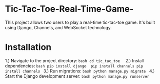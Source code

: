 # Tic-Tac-Toe-Real-Time-Game-
This project allows two users to play a real-time tic-tac-toe game. It's built using Django, Channels, and WebSocket technology.
# Installation
1.) Navigate to the project directory: ```bash cd tic_tac_toe  ```
2.) Install dependencies:  ```bash pip install django 
                                  pip install channels
                                  pip install channels ```
3.) Run migrations:   ```bash python manage.py migrate ```
4.) Start the Django development server: ```bash python manage.py runserver ```
